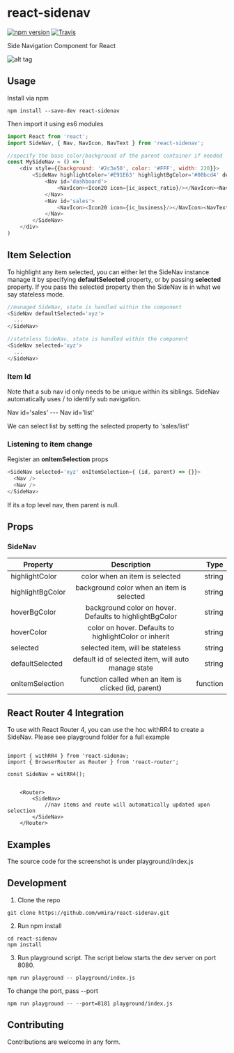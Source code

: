 # react-sidenav

[![npm version](https://badge.fury.io/js/react-sidenav.svg)](https://badge.fury.io/js/react-sidenav)
[![Travis](https://travis-ci.org/wmira/react-sidenav.svg?branch=master&style=flat-square)](https://travis-ci.org/wmira/react-sidenav.svg?branch=master)

Side Navigation Component for React

![alt tag](https://raw.githubusercontent.com/wmira/react-sidenav/master/sidenav.png) 

## Usage

Install via npm

```shell
npm install --save-dev react-sidenav
```

Then import it using es6 modules

```javascript
import React from 'react';
import SideNav, { Nav, NavIcon, NavText } from 'react-sidenav';

//specify the base color/background of the parent container if needed
const MySideNav = () => (
    <div style={{background: '#2c3e50', color: '#FFF', width: 220}}> 
        <SideNav highlightColor='#E91E63' highlightBgColor='#00bcd4' defaultSelected='sales'>       
            <Nav id='dashboard'>
                <NavIcon><Icon20 icon={ic_aspect_ratio}/></NavIcon><NavText> Dashboard </NavText>
            </Nav>
            <Nav id='sales'>
                <NavIcon><Icon20 icon={ic_business}/></NavIcon><NavText> Sales </NavText>
            </Nav>
        </SideNav>
    </div>
)

```

## Item Selection

To highlight any item selected, you can either let the SideNav instance manage it by specifying **defaultSelected** property,
or by passing **selected** property. If you pass the selected property then the SideNav is in what we say stateless mode.


```javascript
//managed SideNav, state is handled within the component
<SideNav defaultSelected='xyz'>
  ...
</SideNav>
```

```javascript
//stateless SideNav, state is handled within the component
<SideNav selected='xyz'>
  ...
</SideNav>
```

### Item Id

Note that a sub nav id only needs to be unique within its siblings. SideNav automatically uses / to identify sub navigation.

Nav id='sales'
  --- Nav id='list'

We can select list by setting the selected property to 'sales/list'


### Listening to item change

Register an **onItemSelection** props

```javascript
<SideNav selected='xyz' onItemSelection={ (id, parent) => {}}>
  <Nav />
  <Nav />
</SideNav>
```

If its a top level nav, then parent is null.

## Props

### SideNav

| Property        | Description           | Type  |
| ------------- |:-------------:| -----:|
| highlightColor      | color when an item is selected | string |
| highlightBgColor      | background color when an item is selected   |   string |
| hoverBgColor | background color on hover. Defaults to highlightBgColor     |    string |
| hoverColor  | color on hover. Defaults to highlightColor or inherit | string |
| selected  | selected item, will be stateless | string |
| defaultSelected  | default id of selected item, will auto manage state | string |
| onItemSelection  | function called when an item is clicked (id, parent) | function |


## React Router 4 Integration

To use with React Router 4, you can use the hoc withRR4 to create a SideNav. Please see playground folder for a full example

```

import { withRR4 } from 'react-sidenav;
import { BrowserRouter as Router } from 'react-router';

const SideNav = witRR4();


    <Router>
        <SideNav>
            //nav items and route will automatically updated upon selection
        </SideNav>
    </Router>
```


## Examples

The source code for the screenshot is under playground/index.js


## Development

1. Clone the repo
```shell
git clone https://github.com/wmira/react-sidenav.git
```

2. Run npm install
```shell
cd react-sidenav
npm install
```
3. Run playground script. The script below starts the dev server on port 8080.
```shell
npm run playground -- playground/index.js
```
To change the port, pass --port
```shell
npm run playground -- --port=8181 playground/index.js
```

## Contributing

Contributions are welcome in any form.